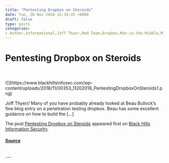 ```yaml
---
title: "Pentesting Dropbox on Steroids"
date: Tue, 20 Nov 2018 15:34:35 +0000
draft: false
type: posts
categories: 
- Author,Informational,Joff Thyer,Red Team,Dropbox,Man-in-the-Middle,MITM,penetration tester,pentest,pentesting dropbox
---
```

# Pentesting Dropbox on Steroids

<br/>

<br/>
![](https://www.blackhillsinfosec.com/wp-content/uploads/2018/11/00353_11202018_PentestingDropboxOnSteroids1.png)

Joff Thyer// Many of you have probably already looked at Beau Bullock’s fine blog entry on a penetration testing dropbox. Beau has some excellent guidance on how to build the \[…\]

The post [Pentesting Dropbox on Steroids](https://www.blackhillsinfosec.com/pentesting-dropbox-on-steroids/) appeared first on [Black Hills Information Security](https://www.blackhillsinfosec.com).

#### [Source](https://www.blackhillsinfosec.com/pentesting-dropbox-on-steroids/)

<br/>
---
